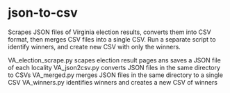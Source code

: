 # json-to-csv
Scrapes JSON files of Virginia election results, converts them into CSV format, then merges CSV files into a single CSV. Run a separate script to identify winners, and create new CSV with only the winners.


VA_election_scrape.py scapes election result pages ans saves a JSON file of each locality
VA_json2csv.py converts JSON files in the same directory to CSVs
VA_merged.py merges JSON files in the same directory to a single CSV
VA_winners.py identifies winners and creates a new CSV of winners
